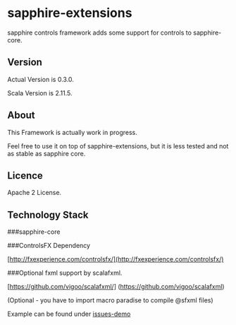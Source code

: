 sapphire-extensions
================

sapphire controls framework adds some support for controls to sapphire-core.

## Version

Actual Version is 0.3.0.

Scala Version is 2.11.5.

## About

This Framework is actually work in progress.

Feel free to use it on top of sapphire-extensions, but it is less tested and not as stable as sapphire core.

## Licence

Apache 2 License.

## Technology Stack

###sapphire-core


###ControlsFX Dependency

[http://fxexperience.com/controlsfx/](http://fxexperience.com/controlsfx/)

###Optional fxml support by scalafxml.

[https://github.com/vigoo/scalafxml/] (https://github.com/vigoo/scalafxml)

(Optional - you have to import macro paradise to compile @sfxml files)

Example can be found under [issues-demo](https://github.com/sfxcode/sapphire-demo/tree/master/issues)


